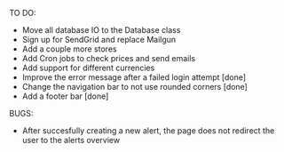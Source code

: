 TO DO:

- Move all database IO to the Database class
- Sign up for SendGrid and replace Mailgun
- Add a couple more stores
- Add Cron jobs to check prices and send emails
- Add support for different currencies
- Improve the error message after a failed login attempt [done]
- Change the navigation bar to not use rounded corners [done]
- Add a footer bar [done]

BUGS:

- After succesfully creating a new alert, the page does not redirect the user to the alerts overview
